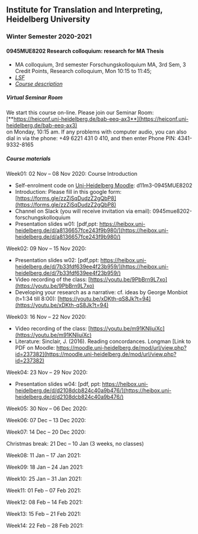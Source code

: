 ## Institute for Translation and Interpreting, Heidelberg University
### Winter Semester 2020-2021
#### 0945MUE8202 Research colloquium: research for MA Thesis  
- MA colloquium, 3rd semester Forschungskolloquium MA, 3rd Sem, 3 Credit Points, Research colloquium, Mon 10:15 to 11:45;
- [*LSF*](https://lsf.uni-heidelberg.de/qisserver/rds?state=verpublish&status=init&vmfile=no&publishid=323377&moduleCall=webInfo&publishConfFile=webInfo&publishSubDir=veranstaltung)
- [*Course description*](../teach2020-21-WS.md#0945MUE8202)

##### Virtual Seminar Room

We start this course on-line. Please join our Seminar Room:  
[**https://heiconf.uni-heidelberg.de/bab-eeq-ax3**](https://heiconf.uni-heidelberg.de/bab-eeq-ax3)  
on Monday, 10:15 am. If any problems with computer audio, you can also dial in via the phone: +49 6221 431 0 410, and then enter Phone PIN: 4341-9332-8165

##### Course materials

Week01: 02 Nov – 08 Nov 2020: Course Introduction  
- Self-enrolment code on [Uni-Heidelberg Moodle](https://moodle.uni-heidelberg.de/): d11m3-0945MUE8202
- Introduction: Please fill in this google form: [https://forms.gle/zzZjSqDudzZ2gQbP8](https://forms.gle/zzZjSqDudzZ2gQbP8)
- Channel on Slack (you will receive invitation via email): 0945mue8202-forschungskolloquium
- Presentation slides w01: [pdf,ppt: https://heibox.uni-heidelberg.de/d/a8136657fce243f9b980/](https://heibox.uni-heidelberg.de/d/a8136657fce243f9b980/)

Week02: 09 Nov – 15 Nov 2020:
- Presentation slides w02: [pdf,ppt: https://heibox.uni-heidelberg.de/d/7b33fdf639ee4f23b959/](https://heibox.uni-heidelberg.de/d/7b33fdf639ee4f23b959/)
- Video recording of the class: [https://youtu.be/9PbBrn9L7xo](https://youtu.be/9PbBrn9L7xo)
- Developing your research as a narrative: cf. ideas by George Monbiot (t=1:34 till 8:00): [https://youtu.be/xDKth-qS8Jk?t=94](https://youtu.be/xDKth-qS8Jk?t=94)


Week03: 16 Nov – 22 Nov 2020:
- Video recording of the class: [https://youtu.be/m91KNljuiXc](https://youtu.be/m91KNljuiXc)
- Literature: Sinclair, J. (2016). Reading concordances. Longman [Link to PDF on Moodle: https://moodle.uni-heidelberg.de/mod/url/view.php?id=237382](https://moodle.uni-heidelberg.de/mod/url/view.php?id=237382)


Week04: 23 Nov – 29 Nov 2020:
- Presentation slides w04: [pdf, ppt: https://heibox.uni-heidelberg.de/d/d2108dcb824c40a9b476/](https://heibox.uni-heidelberg.de/d/d2108dcb824c40a9b476/)


Week05: 30 Nov – 06 Dec 2020:

Week06: 07 Dec – 13 Dec 2020:

Week07: 14 Dec – 20 Dec 2020:

Christmas break: 21 Dec – 10 Jan (3 weeks, no classes)  

Week08: 11 Jan – 17 Jan 2021:

Week09: 18 Jan – 24 Jan 2021:

Week10: 25 Jan – 31 Jan 2021:

Week11: 01 Feb – 07 Feb 2021:   

Week12: 08 Feb – 14 Feb 2021:

Week13: 15 Feb – 21 Feb 2021:

Week14: 22 Feb – 28 Feb 2021:
